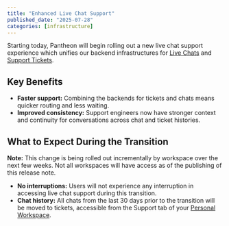 ```yaml
---
title: "Enhanced Live Chat Support"
published_date: "2025-07-28"
categories: [infrastructure]
---
```


Starting today, Pantheon will begin rolling out a new live chat support experience which unifies our backend infrastructures for [Live Chats](/guides/support/contact-support/#live-chat) and [Support Tickets](/guides/support/contact-support/#general-support-ticket).

## Key Benefits

* **Faster support:** Combining the backends for tickets and chats means quicker routing and less waiting.
* **Improved consistency:** Support engineers now have stronger context and continuity for conversations across chat and ticket histories.

## What to Expect During the Transition

**Note:** This change is being rolled out incrementally by workspace over the next few weeks. Not all workspaces will have access as of the publishing of this release note.

* **No interruptions:** Users will not experience any interruption in accessing live chat support during this transition.
* **Chat history:** All chats from the last 30 days prior to the transition will be moved to tickets, accessible from the Support tab of your [Personal Workspace](/guides/account-mgmt/workspace-sites-teams/workspaces#manage-workspaces).